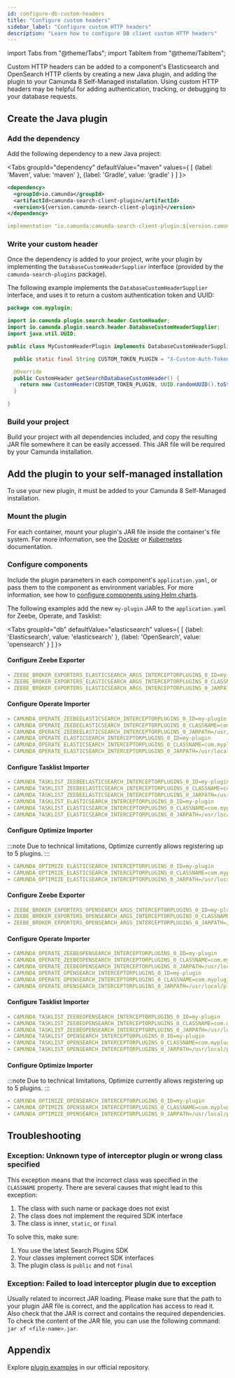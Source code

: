 ```yaml
---
id: configure-db-custom-headers
title: "Configure custom headers"
sidebar_label: "Configure custom HTTP headers"
description: "Learn how to configure DB client custom HTTP headers"
---
```


import Tabs from "@theme/Tabs";
import TabItem from "@theme/TabItem";

Custom HTTP headers can be added to a component's Elasticsearch and OpenSearch HTTP clients by creating a new Java plugin, and adding the plugin to your Camunda 8 Self-Managed installation. Using custom HTTP headers may be helpful for adding authentication, tracking, or debugging to your database requests.

## Create the Java plugin

### Add the dependency

Add the following dependency to a new Java project:

<Tabs groupId="dependency" defaultValue="maven" values={
[
{label: 'Maven', value: 'maven' },
{label: 'Gradle', value: 'gradle' }
]
}>

<TabItem value='maven'>

```xml
<dependency>
  <groupId>io.camunda</groupId>
  <artifactId>camunda-search-client-plugin</artifactId>
  <version>${version.camunda-search-client-plugin}</version>
</dependency>
```

</TabItem>

<TabItem value='gradle'>

```yml
implementation "io.camunda:camunda-search-client-plugin:${version.camunda-search-client-plugin}"
```

</TabItem>
</Tabs>

### Write your custom header

Once the dependency is added to your project, write your plugin by implementing the `DatabaseCustomHeaderSupplier` interface (provided by the
`camunda-search-plugins` package).

The following example implements the `DatabaseCustomHeaderSupplier` interface, and uses it to return a custom authentication token and UUID:

```java
package com.myplugin;

import io.camunda.plugin.search.header.CustomHeader;
import io.camunda.plugin.search.header.DatabaseCustomHeaderSupplier;
import java.util.UUID;

public class MyCustomHeaderPlugin implements DatabaseCustomHeaderSupplier {

  public static final String CUSTOM_TOKEN_PLUGIN = "X-Custom-Auth-Token";

  @Override
  public CustomHeader getSearchDatabaseCustomHeader() {
    return new CustomHeader(CUSTOM_TOKEN_PLUGIN, UUID.randomUUID().toString());
  }

}
```

### Build your project

Build your project with all dependencies included, and copy the resulting JAR file somewhere it can be easily accessed. This JAR file will be required by your Camunda installation.

## Add the plugin to your self-managed installation

To use your new plugin, it must be added to your Camunda 8 Self-Managed installation.

### Mount the plugin

For each container, mount your plugin's JAR file inside the container's file system. For more information, see the
[Docker](https://docs.docker.com/engine/storage/volumes/) or [Kubernetes](https://kubernetes.io/docs/concepts/storage/volumes/) documentation.

### Configure components

Include the plugin parameters in each component's `application.yaml`, or pass them to the component as environment variables. For more information, see how to [configure components using Helm charts](/self-managed/operational-guides/application-configs.md).

The following examples add the new `my-plugin` JAR to the `application.yaml` for Zeebe, Operate, and Tasklist:

<Tabs groupId="db" defaultValue="elasticsearch" values={
[
{label: 'Elasticsearch', value: 'elasticsearch' },
{label: 'OpenSearch', value: 'opensearch' }
]
}>

<TabItem value='elasticsearch'>

#### Configure Zeebe Exporter

```yaml
- ZEEBE_BROKER_EXPORTERS_ELASTICSEARCH_ARGS_INTERCEPTORPLUGINS_0_ID=my-plugin
- ZEEBE_BROKER_EXPORTERS_ELASTICSEARCH_ARGS_INTERCEPTORPLUGINS_0_CLASSNAME=com.myplugin.MyCustomHeaderPlugin
- ZEEBE_BROKER_EXPORTERS_ELASTICSEARCH_ARGS_INTERCEPTORPLUGINS_0_JARPATH=/usr/local/plugin/plg.jar
```

#### Configure Operate Importer

```yaml
- CAMUNDA_OPERATE_ZEEBEELASTICSEARCH_INTERCEPTORPLUGINS_0_ID=my-plugin
- CAMUNDA_OPERATE_ZEEBEELASTICSEARCH_INTERCEPTORPLUGINS_0_CLASSNAME=com.myplugin.MyCustomHeaderPlugin
- CAMUNDA_OPERATE_ZEEBEELASTICSEARCH_INTERCEPTORPLUGINS_0_JARPATH=/usr/local/plugin/plg.jar
- CAMUNDA_OPERATE_ELASTICSEARCH_INTERCEPTORPLUGINS_0_ID=my-plugin
- CAMUNDA_OPERATE_ELASTICSEARCH_INTERCEPTORPLUGINS_0_CLASSNAME=com.myplugin.MyCustomHeaderPlugin
- CAMUNDA_OPERATE_ELASTICSEARCH_INTERCEPTORPLUGINS_0_JARPATH=/usr/local/plugin/plg.jar
```

#### Configure Tasklist Importer

```yaml
- CAMUNDA_TASKLIST_ZEEBEELASTICSEARCH_INTERCEPTORPLUGINS_0_ID=my-plugin
- CAMUNDA_TASKLIST_ZEEBEELASTICSEARCH_INTERCEPTORPLUGINS_0_CLASSNAME=com.myplugin.MyCustomHeaderPlugin
- CAMUNDA_TASKLIST_ZEEBEELASTICSEARCH_INTERCEPTORPLUGINS_0_JARPATH=/usr/local/plugin/plg.jar
- CAMUNDA_TASKLIST_ELASTICSEARCH_INTERCEPTORPLUGINS_0_ID=my-plugin
- CAMUNDA_TASKLIST_ELASTICSEARCH_INTERCEPTORPLUGINS_0_CLASSNAME=com.myplugin.MyCustomHeaderPlugin
- CAMUNDA_TASKLIST_ELASTICSEARCH_INTERCEPTORPLUGINS_0_JARPATH=/usr/local/plugin/plg.jar
```

#### Configure Optimize Importer

:::note
Due to technical limitations, Optimize currently allows registering up to 5 plugins.
:::

```yaml
- CAMUNDA_OPTIMIZE_ELASTICSEARCH_INTERCEPTORPLUGINS_0_ID=my-plugin
- CAMUNDA_OPTIMIZE_ELASTICSEARCH_INTERCEPTORPLUGINS_0_CLASSNAME=com.myplugin.MyCustomHeaderPlugin
- CAMUNDA_OPTIMIZE_ELASTICSEARCH_INTERCEPTORPLUGINS_0_JARPATH=/usr/local/plugin/plg.jar
```

</TabItem>

<TabItem value='opensearch'>

#### Configure Zeebe Exporter

```yaml
- ZEEBE_BROKER_EXPORTERS_OPENSEARCH_ARGS_INTERCEPTORPLUGINS_0_ID=my-plugin
- ZEEBE_BROKER_EXPORTERS_OPENSEARCH_ARGS_INTERCEPTORPLUGINS_0_CLASSNAME=com.myplugin.MyCustomHeaderPlugin
- ZEEBE_BROKER_EXPORTERS_OPENSEARCH_ARGS_INTERCEPTORPLUGINS_0_JARPATH=/usr/local/plugin/plg.jar
```

#### Configure Operate Importer

```yaml
- CAMUNDA_OPERATE_ZEEBEOPENSEARCH_INTERCEPTORPLUGINS_0_ID=my-plugin
- CAMUNDA_OPERATE_ZEEBEOPENSEARCH_INTERCEPTORPLUGINS_0_CLASSNAME=com.myplugin.MyCustomHeaderPlugin
- CAMUNDA_OPERATE_ZEEBEOPENSEARCH_INTERCEPTORPLUGINS_0_JARPATH=/usr/local/plugin/plg.jar
- CAMUNDA_OPERATE_OPENSEARCH_INTERCEPTORPLUGINS_0_ID=my-plugin
- CAMUNDA_OPERATE_OPENSEARCH_INTERCEPTORPLUGINS_0_CLASSNAME=com.myplugin.MyCustomHeaderPlugin
- CAMUNDA_OPERATE_OPENSEARCH_INTERCEPTORPLUGINS_0_JARPATH=/usr/local/plugin/plg.jar
```

#### Configure Tasklist Importer

```yaml
- CAMUNDA_TASKLIST_ZEEBEOPENSEARCH_INTERCEPTORPLUGINS_0_ID=my-plugin
- CAMUNDA_TASKLIST_ZEEBEOPENSEARCH_INTERCEPTORPLUGINS_0_CLASSNAME=com.myplugin.MyCustomHeaderPlugin
- CAMUNDA_TASKLIST_ZEEBEOPENSEARCH_INTERCEPTORPLUGINS_0_JARPATH=/usr/local/plugin/plg.jar
- CAMUNDA_TASKLIST_OPENSEARCH_INTERCEPTORPLUGINS_0_ID=my-plugin
- CAMUNDA_TASKLIST_OPENSEARCH_INTERCEPTORPLUGINS_0_CLASSNAME=com.myplugin.MyCustomHeaderPlugin
- CAMUNDA_TASKLIST_OPENSEARCH_INTERCEPTORPLUGINS_0_JARPATH=/usr/local/plugin/plg.jar
```

#### Configure Optimize Importer

:::note
Due to technical limitations, Optimize currently allows registering up to 5 plugins.
:::

```yaml
- CAMUNDA_OPTIMIZE_OPENSEARCH_INTERCEPTORPLUGINS_0_ID=my-plugin
- CAMUNDA_OPTIMIZE_OPENSEARCH_INTERCEPTORPLUGINS_0_CLASSNAME=com.myplugin.MyCustomHeaderPlugin
- CAMUNDA_OPTIMIZE_OPENSEARCH_INTERCEPTORPLUGINS_0_JARPATH=/usr/local/plugin/plg.jar
```

</TabItem>

</Tabs>

## Troubleshooting

### Exception: Unknown type of interceptor plugin or wrong class specified

This exception means that the incorrect class was specified in the `CLASSNAME` property. There are several causes that
might lead to this exception:

1. The class with such name or package does not exist
2. The class does not implement the required SDK interface
3. The class is inner, `static`, or `final`

To solve this, make sure:

1. You use the latest Search Plugins SDK
2. Your classes implement correct SDK interfaces
3. The plugin class is `public` and not `final`

### Exception: Failed to load interceptor plugin due to exception

Usually related to incorrect JAR loading. Please make sure that the path to your plugin JAR file is correct, and
the application has access to read it. Also check that the JAR is correct and contains the required dependencies. To check the
content of the JAR file, you can use the following command: `jar xf <file-name>.jar`.

## Appendix

Explore [plugin examples](https://github.com/camunda/camunda-search-client-plugins-example) in our official repository.
